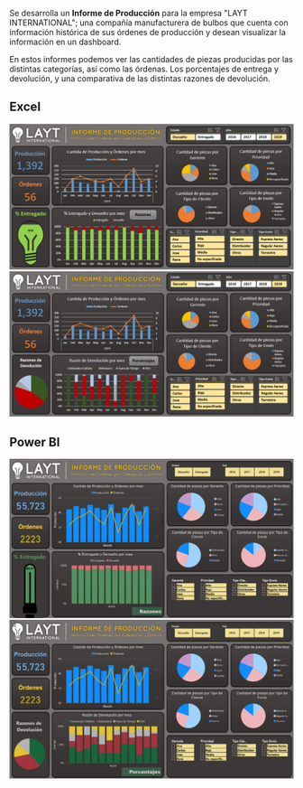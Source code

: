 Se desarrolla un **Informe de Producción** para la empresa "LAYT INTERNATIONAL"; una compañía manufacturera de bulbos que cuenta con información histórica de sus órdenes de producción y desean visualizar la información en un dashboard. 

En estos informes podemos ver las cantidades de piezas producidas por las distintas categorías, así como las órdenas. Los porcentajes de entrega y devolución, y una comparativa de las distintas razones de devolución.

## Excel
![](https://github.com/Ana-Gabriela-Taipe/Power-BI/blob/main/Img/InformePro1.png)
![](https://github.com/Ana-Gabriela-Taipe/Power-BI/blob/main/Img/InformePro2.png)

## Power BI
![](https://github.com/Ana-Gabriela-Taipe/Power-BI/blob/main/Img/InformePro1PB.png)
![](https://github.com/Ana-Gabriela-Taipe/Power-BI/blob/main/Img/InformePro2PB.png)
